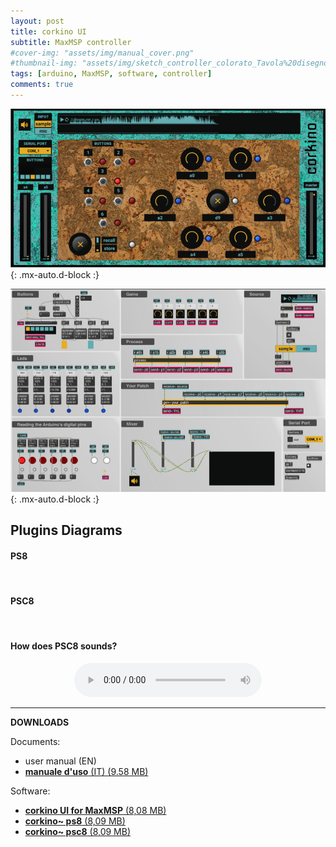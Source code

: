 ```yaml
---
layout: post
title: corkino UI
subtitle: MaxMSP controller
#cover-img: "assets/img/manual_cover.png"
#thumbnail-img: "assets/img/sketch_controller_colorato_Tavola%20disegno%201.png"
tags: [arduino, MaxMSP, software, controller]
comments: true
---
```


![](https://github.com/Velitch/velitch/blob/main/assets/img/img_maxmsp/presentation~%20corkino_ui.png?raw=true){: .mx-auto.d-block :}

![](https://github.com/Velitch/velitch/blob/main/assets/img/img_maxmsp/dsp~%20corkino_ui.png?raw=true){: .mx-auto.d-block :}

## Plugins Diagrams

#### PS8

<img src="https://velitch.github.io/velitch/assets/img/diagrams/ps8_m1.png" alt=""/>

<img src="https://velitch.github.io/velitch/assets/img/diagrams/ps8_m2.png" alt=""/>

#### PSC8

<img src="https://velitch.github.io/velitch/assets/img/diagrams/psc8_m1.png" alt=""/>

<img src="https://velitch.github.io/velitch/assets/img/diagrams/psc8_m2.png" alt=""/>

#### How does PSC8 sounds?

<div style="margin: 0 auto; display: table;">
<audio controls controlsList="nodownload noplaybackrate">
  <source src="https://velitch.github.io/velitch/assets/audio/20211024_pc8_didgeridoo.mp3" type="audio/mp3">
Your browser does not support the audio element.
   </audio>
</div>

______________

**DOWNLOADS**

Documents:

- user manual (EN)
- <a href="https://velitch.github.io/velitch/assets/maxmsp_tools/plugin/corkino/corkino_user_manual.pdf">**manuale d'uso** (IT) (9.58 MB)<a/>


Software:

- <a href="https://velitch.github.io/velitch/assets/maxmsp_tools/plugin/corkino/corkino_ui.zip">**corkino UI for MaxMSP** (8,08 MB)<a/>
- <a href="https://velitch.github.io/velitch/assets/maxmsp_tools/plugin/corkino/corkino_ps8.zip">**corkino~ ps8** (8,09 MB)<a/>
- <a href="https://velitch.github.io/velitch/assets/maxmsp_tools/plugin/corkino/corkino_ps8.zip">**corkino~ psc8** (8,09 MB)<a/>
